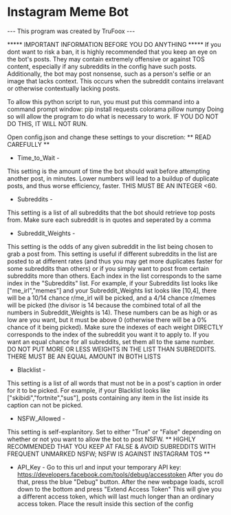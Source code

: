 # Instagram Meme Bot
   --- This program was created by TruFoox ---

***** IMPORTANT INFORMATION BEFORE YOU DO ANYTHING *****
If you dont want to risk a ban, it is highly recommended that you keep an eye on the bot's posts. They may contain extremely offensive or against TOS content, especially if any subreddits in the config have such posts. Additionally, the bot may post nonsense, such as a person's selfie or an image that lacks context. This occurs when the subreddit contains irrelavant or otherwise contextually lacking posts.

To allow this python script to run, you must put this command into a command prompt window:
pip install requests colorama pillow numpy
Doing so will allow the program to do what is necessary to work. IF YOU DO NOT DO THIS, IT WILL NOT RUN.

Open config.json and change these settings to your discretion:
** READ CAREFULLY **


 - Time_to_Wait -

This setting is the amount of time the bot should wait before attempting another post, in minutes. Lower numbers will lead to a buildup of duplicate posts, and thus worse efficiency, faster. THIS MUST BE AN INTEGER <60.


 - Subreddits -

This setting is a list of all subreddits that the bot should retrieve top posts from. Make sure each subreddit is in quotes and seperated by a comma


 - Subreddit_Weights -

This setting is the odds of any given subreddit in the list being chosen to grab a post from. This setting is useful if different subreddits in the list are posted to at different rates (and thus you may get more duplicates faster for some subreddits than others) or if you simply want to post from certain subreddits more than others. Each index in the list corresponds to the same index in the "Subreddits" list.
For example, if your Subreddits list looks like ["me_irl","memes"] and your Subreddit_Weights list looks like [10,4], there will be a 10/14 chance r/me_irl will be picked, and a 4/14 chance r/memes will be picked (the divisor is 14 because the combined total of all the numbers in Subreddit_Weights is 14).
These numbers can be as high or as low are you want, but it must be above 0 (otherwise there will be a 0% chance of it being picked). Make sure the indexes of each weight DIRECTLY corresponds to the index of the subreddit you want it to apply to. If you want an equal chance for all subreddits, set them all to the same number.
DO NOT PUT MORE OR LESS WEIGHTS IN THE LIST THAN SUBREDDITS. THERE MUST BE AN EQUAL AMOUNT IN BOTH LISTS


 - Blacklist -

This setting is a list of all words that must not be in a post's caption in order for it to be picked. For example, if your Blacklist looks like ["skibidi","fortnite","sus"], posts containing any item in the list inside its caption can not be picked.


 - NSFW_Allowed - 

This setting is self-explanitory. Set to either "True" or "False" depending on whether or not you want to allow the bot to post NSFW.
** HIGHLY RECOMMENDED THAT YOU KEEP AT FALSE & AVOID SUBREDDITS WITH FREQUENT UNMARKED NSFW; NSFW IS AGAINST INSTAGRAM TOS **

 - API_Key -
Go to this url and input your temporary API key:
https://developers.facebook.com/tools/debug/accesstoken
After you do that, press the blue "Debug" button. After the new webpage loads, scroll down to the bottom and press "Extend Access Token"
This will give you a different access token, which will last much longer than an ordinary access token. Place the result inside this section of the config
